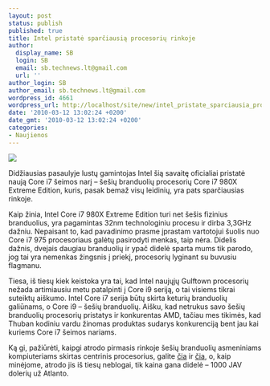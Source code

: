 ```yaml
---
layout: post
status: publish
published: true
title: Intel pristatė sparčiausią procesorių rinkoje
author:
  display_name: SB
  login: SB
  email: sb.technews.lt@gmail.com
  url: ''
author_login: SB
author_email: sb.technews.lt@gmail.com
wordpress_id: 4661
wordpress_url: http://localhost/site/new/intel_pristate_sparciausia_procesoriu_rinkoje/
date: '2010-03-12 13:02:24 +0200'
date_gmt: '2010-03-12 13:02:24 +0200'
categories:
- Naujienos
---
```

<div class="imgright"><img src="http://t1.gstatic.com/images?q=tbn:s8IhywNKkeEBoM:http://4.bp.blogspot.com/_nQ8R-170d3c/SjNcYgy827I/AAAAAAAAAzE/na6jBdVhAzg/s400/Intel-core-i7-logo.jpg"  /></div>
<p>Didžiausias pasaulyje lustų gamintojas Intel šią savaitę oficialiai pristatė naują Core i7 šeimos narį – šešių branduolių procesorių Core i7 980X Extreme Edition, kuris, pasak bemaž visų leidinių, yra pats sparčiausias rinkoje.</p>
<p>Kaip žinia, Intel Core i7 980X Extreme Edition turi net šešis fizinius branduolius, yra pagamintas 32nm technologiniu procesu ir dirba 3,3GHz dažniu. Nepaisant to, kad pavadinimo prasme įprastam vartotojui šuolis nuo Core i7 975 procesoriaus galėtų pasirodyti menkas, taip nėra. Didelis dažnis, dvejais daugiau branduolių ir ypač didelė sparta mums tik parodo, jog tai yra nemenkas žingsnis į priekį, procesorių lyginant su buvusiu flagmanu.</p>
<p>Tiesa, iš tiesų kiek keistoka yra tai, kad Intel naujųjų Gulftown procesorių nežada artimiausiu metu patalpinti į Core i9 seriją, o tai visiems tikrai suteiktų aiškumo. Intel Core i7 serija būtų skirta keturių branduolių galiūnams, o Core i9 – šešių branduolių. Aišku, kad netrukus savo šešių branduolių procesorių pristatys ir konkurentas AMD, tačiau mes tikimės, kad Thuban kodiniu vardu žinomas produktas sudarys konkurenciją bent jau kai kuriems Core i7 šeimos nariams.</p>
<p>Ką gi, pažiūrėti, kaipgi atrodo pirmasis rinkoje šešių branduolių asmeniniams kompiuteriams skirtas centrinis procesorius, galite <a class="ns" href="http://www.bit-tech.net/hardware/cpus/2010/03/11/intel-core-i7-980x-extreme-edition-review/1">čia</a> ir <a class="ns" href="http://techreport.com/articles.x/18581">čia</a>, o, kaip minėjome, atrodo jis iš tiesų neblogai, tik kaina gana didelė – 1000 JAV dolerių už Atlanto.</p>
